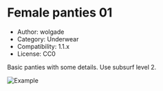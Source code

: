 # Female panties 01

* Author: wolgade
* Category: Underwear
* Compatibility: 1.1.x
* License: CC0

Basic panties with some details. Use subsurf level 2. 

![Example](panties.jpg)

